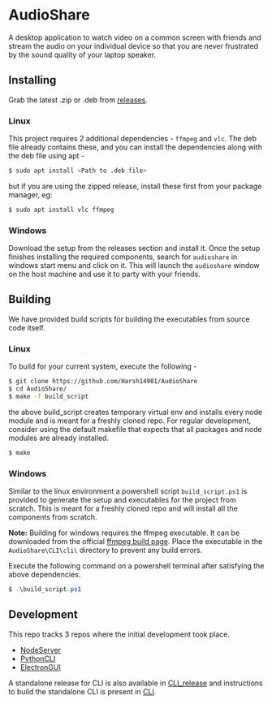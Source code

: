 # AudioShare

A desktop application to watch video on a common screen with friends and stream the audio on your individual device so that you are never frustrated by the sound quality of your laptop speaker.

## Installing
Grab the latest .zip or .deb from [releases](https://github.com/devclub-iitd/AudioShare/releases).

### Linux
This project requires 2 additional dependencies - `ffmpeg` and `vlc`.
The deb file already contains these, and you can install the dependencies along with the deb file using apt - 
``` bash
$ sudo apt install <Path to .deb file>
```
 but if you are using the zipped release, install these first from your package manager, eg: 
``` bash 
$ sudo apt install vlc ffmpeg
```
### Windows
Download the setup from the releases section and install it. Once the setup finishes installing the required components, search for `audioshare` in windows start menu and click on it. This will launch the `audioshare` window on the host machine and use it to party with your friends.

## Building

We have provided build scripts for building the executables from source code itself.

### Linux
To build for your current system, execute the following - 
``` bash
$ git clone https://github.com/Harsh14901/AudioShare
$ cd AudioShare/
$ make -f build_script
```
the above build_script creates temporary virtual env and installs every node module and is meant for a freshly cloned repo.
For regular development, consider using the default makefile that expects that all packages and node modules are already installed.
``` bash
$ make
```

### Windows
Similar to the linux environment a powershell script `build_script.ps1` is provided to generate the setup and executables for the project from scratch. This is meant for a freshly cloned repo and will install all the components from scratch.

**Note:** Building for windows requires the ffmpeg executable. It can be downloaded from the official [ffmpeg build page](https://ffmpeg.org/download.html). Place the executable in the `AudioShare\CLI\cli\` directory to prevent any build errors.

Execute the following command on a powershell terminal after satisfying the above dependencies.
``` powershell
$ .\build_script.ps1
```

## Development
This repo tracks 3 repos where the initial development took place.
- [NodeServer](https://github.com/Harsh14901/CommonAudioVideoServer)
- [PythonCLI](https://github.com/Harsh14901/CommonAudioVideoCLI)
- [ElectronGUI](https://github.com/saptarshi1234/CommonAudioVideoGUI)

A standalone release for CLI is also available in [CLI_release](https://github.com/Harsh14901/CommonAudioVideoCLI/releases) and instructions to build the standalone CLI is present in [CLI](https://github.com/Harsh14901/CommonAudioVideoCLI).
